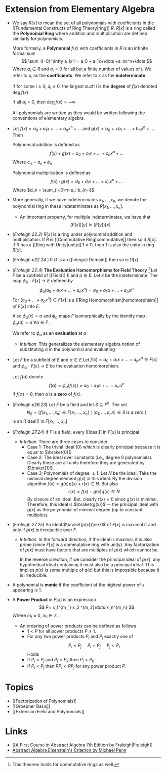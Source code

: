 # Extension from Elementary Algebra
* We say $R[x]$ to mean the set of all polynomials with coefficients in the [[Fundamental Constructs of Ring Theory|ring]] $R$.  $R[x]$ is a ring called the **Polynomial Ring** where addition and multiplication are defined similarly for polynomials.
  
  More formally, a **Polynomial** $f(x)$ with coefficients in $R$ is an infinite formal sum 
  $$
  \sum_{i=0}^\infty a_ix^i  = a_0 + a_1x+\dots +a_nx^n+\dots
  $$
  Where $a_i\in R$ and $a_i=0$ for all but a finite number of values of $i$. We refer to $a_i$ as the **coefficients**. We refer to $x$ as the **indeterminate**.
  
  If for some $i\ge 0$, $a_i\ne 0$, the largest such $i$ is the **degree** of $f(x)$ denoted $\deg f(x)$.
  
  If all $a_i=0$, then $\deg f(x)=-\infty$. 
  
  All polynomials are written as they would be written following the conventions of elementary algebra.

* Let $f(x)=a_0+a_1x+\dots +a_nx^n + \dots$ and $g(x) = b_0 ++b_1 + \dots + b_nx^n + \dots$. Then 
  
  Polynomial addition is defined as 
  $$
  f(x) + g(x) = c_0 + c_1x + \dots + c_nx^n + \dots
  $$
  Where $c_n=a_n + b_n$
  
  Polynomial multiplication is defined as
  $$
  f(x)\cdot g(x) = d_0+ d_ix + \dots + d_nx^n +\dots 
  $$
  Where $d_n = \sum_{i=0}^n a_i b_{n-i}$ 
* More generally, if we have indeterminates $x_1,\dots,x_n$, we denote the polynomial ring in these indeterminates as $R[x_1,\dots,x_n]$.
	* An important property, for multiple indeterminates, we have that
	  $$
	  (F[x])[y] \cong (F[y])[x]
	  $$

* (*Fraleigh 22.2*) $R[x]$ is a ring under polynomial addition and multiplication. If $R$ is [[Commutative Ring|commutative]] then so it $R[x]$. If $R$ has a [[Ring with Unity|unity]] $1\ne 0$, then $1$ is also the unity in ring $R[x]$. 
* (*Fraleigh e22.24* ) If $D$ is an [[Integral Domain]] then so is $D[x]$


* (*Fraleigh 22.4*) **The Evaluation Homomorphisms for Field Theory**  [^eval_hom] Let $F$ be a subfield of [[Field]] $E$ and $\alpha\in E$. Let $x$ be the indeterminate. The map $\phi_\alpha: F[x]\to E$ defined by
  $$
  \phi_a(a_0 + a_1x + \dots + a_nx^n) = a_0+a_1\alpha + \dots + a_n\alpha^n
  $$
  For $(a_0+\dots +a_nx^n)\in F[x]$ is a [[Ring Homomorphism|homomorphism]] of $F[x]$ into $E$.
  
  Also $\phi_\alpha(x)=\alpha$ and $\phi_\alpha$ maps $F$ isomorphically by the identity map : $\phi_\alpha(a) = a$ $\forall a\in F$ .
  
  We refer to $\phi_\alpha$ as an **evaluation** at $\alpha$
	* *Intuition*: This generalizes the elementary algebra notion of substituting $\alpha$ in the polynomial and evaluating

* Let $F$ be a subfield of $E$ and $\alpha\in E$   Let $f(x)=a_0+a_1x + \dots + a_nx^n\in F[x]$ and $\phi_\alpha:F[x]\to E$ be the evaluation homomorphism. 
  
  Let $f(\alpha)$ denote
  $$
  f(\alpha) = \phi_\alpha(f(x)) = a_0 + a_1\alpha + \dots + a_n \alpha^n
  $$
  If $f(\alpha)=0$, then $\alpha$ is a **zero** of $f(x)$. 

[^eval_hom]: This theorem holds for commutative rings as well. 


* (*Fraleigh e26.23*) Let $F$ be a field and let $S\subseteq F^n$. The set 
  $$
  N_S = \{f(x_1,\dots,x_n) \in F[x_1,\dots,x_n] \mid (a_1,\dots,a_nn)\in S \text{ is a zero }\}
  $$
  is an [[Ideal]] in  $F[x_1,\dots,x_n]$


* (*Fraleigh 27.24*) If $F$ is a field, every [[Ideal]] in $F[x]$ is principal
	* *Intuition*: There are three cases to consider
		* Case $1$: The trivial ideal $\{0\}$ which is clearly principal because it is equal to $\braket{0}$
		* Case 2: The ideal over constants (i.e., degree $0$ polynomials). Clearly these are all units therefore they are generated by $\braket{1}$. 
		* Case 3: Polynomials of degree $\ge 1$. Let $N$ be the ideal. Take the minimal degree element $g(x)$ in this ideal. By the division algorithm $f(x)=g(x)q(x)+r(x)\in N$. But also 
		  $$
		  r(x) = f(x)-g(x)q(x)\in N
		  $$
		  By closure of an ideal. But, clearly $r(x)=0$ since $g(x)$ is minimal.  Therefore, this ideal is $\braket{g(x)}$ -- the principal ideal with $g(x)$ as the polynomial of minimal degree (up to constant multiples).

* (*Fraleigh 27.25*) An ideal $\braket{p(x)}\ne 0$ of $F[x]$ is maximal if and only if $p(x)$ is irreducible over $F$.
	* *Intuition*: In the forward direction, if the ideal is maximal, it is also prime (since $F[x]$ is a commutative ring with unity).  Any factorization of $p(x)$ must have factors that are multiples of $p(x)$ which cannot be. 
	  
	  In the reverse direction, if we consider the principal ideal of $p(x)$, any hypothetical ideal containing it must also be a principal ideal. This implies $p(x)$ is some multiple of $q(x)$ but this is impossible because it is irreducible.

* A polynomial is **monic** if the coefficient of the highest power of $x$ appearing is $1$. 
* A **Power Product** in $F[x]$ is an expression
  $$
  P= x_1^{m_`} x_2 ^{m_2}\dots x_n^{m_n}
  $$
  Where $m_i\ge 0$, $m_i\in\mathbb{Z}$. 
	* An ordering of power products can be defined as follows
		* $1<P$ for all power products $P\ne 1$.
		* For any two power products $P_i$ and $P_j$ exactly one of 
		  $$
		  P_i< P_j \ \ \ \ \ P_i = P_j \ \ \ \ \ P_j < P_i
		  $$
		  Holds
		* If $P_i < P_j$ and $P_j < P_k$ then $P_i < P_k$
		* If $P_i < P_j$ then $PP_i < PP_j$ for any power product $P$.


# Topics
* [[Factorization of Polynomials]]
* [[Groebner Basis]]
* [[Extension Field and Polynomials]]

# Links
* [[A First Course in Abstract Algebra 7th Edition by Fraleigh|Fraleigh]]
* [Abstract Algebra Eisenstein's Criterion by Michael Penn](https://www.youtube.com/watch?v=WEFM0favZv0&t=965s)